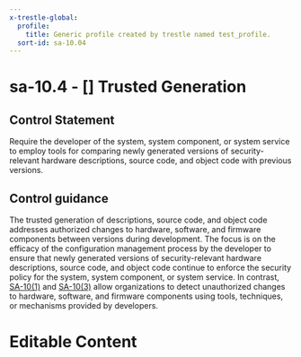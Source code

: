```yaml
---
x-trestle-global:
  profile:
    title: Generic profile created by trestle named test_profile.
  sort-id: sa-10.04
---
```


# sa-10.4 - \[\] Trusted Generation

## Control Statement

Require the developer of the system, system component, or system service to employ tools for comparing newly generated versions of security-relevant hardware descriptions, source code, and object code with previous versions.

## Control guidance

The trusted generation of descriptions, source code, and object code addresses authorized changes to hardware, software, and firmware components between versions during development. The focus is on the efficacy of the configuration management process by the developer to ensure that newly generated versions of security-relevant hardware descriptions, source code, and object code continue to enforce the security policy for the system, system component, or system service. In contrast, [SA-10(1)](#sa-10.1) and [SA-10(3)](#sa-10.3) allow organizations to detect unauthorized changes to hardware, software, and firmware components using tools, techniques, or mechanisms provided by developers.

# Editable Content

<!-- Make additions and edits below -->
<!-- The above represents the contents of the control as received by the profile, prior to additions. -->
<!-- If the profile makes additions to the control, they will appear below. -->
<!-- The above markdown may not be edited but you may edit the content below, and/or introduce new additions to be made by the profile. -->
<!-- If there is a yaml header at the top, parameter values may be edited. Use --set-parameters to incorporate the changes during assembly. -->
<!-- The content here will then replace what is in the profile for this control, after running profile-assemble. -->
<!-- The current profile has no added parts for this control, but you may add new ones here. -->
<!-- Each addition must have a heading either of the form ## Control my_addition_name -->
<!-- or ## Part a. (where the a. refers to one of the control statement labels.) -->
<!-- "## Control" parts are new parts added after the statement part. -->
<!-- "## Part" parts are new parts added into the top-level statement part with that label. -->
<!-- Subparts may be added with nested hash levels of the form ### My Subpart Name -->
<!-- underneath the parent ## Control or ## Part being added -->
<!-- See https://ibm.github.io/compliance-trestle/tutorials/ssp_profile_catalog_authoring/ssp_profile_catalog_authoring for guidance. -->
